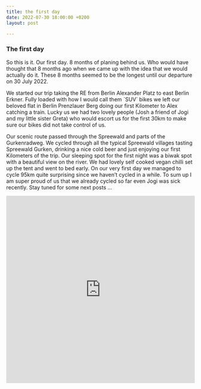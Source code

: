 ```yaml
---
title: the first day
date: 2022-07-30 18:00:00 +0200
layout: post

---
```

### The first day

So this is it. Our first day. 8 months of planing behind us. Who would have thought that 8  months ago when we came up with the idea that we would actually do it. These 8 months seemed to be the longest until our departure on 30 July 2022.

We started our trip taking the RE from Berlin Alexander Platz to east Berlin Erkner. Fully loaded with how I would call them ˋSUV´ bikes we left our beloved flat in Berlin Prenzlauer Berg doing our first Kilometer to Alex catching a train. Lucky us we had two lovely people (Josh a friend of Jogi and my little sister Greta) who would escort us for the first 30km to make sure our bikes did not take control of us.   
  
Our scenic route passed through the Spreewald and parts of the Gurkenradweg. We cycled through all the typical Spreewald villages tasting Spreewald Gurken, drinking a nice cold beer and just enjoying our first Kilometers of the trip. Our sleeping spot for the first night was a biwak spot with a beautiful view on the river. We had lovely self cooked vegan chilli set up the tent and went to bed early. On our very first day we managed to cycle 95km quite surprising since we haven’t cycled in a while. To sum up I am super proud of us that we already cycled so far even Jogi was sick recently. Stay tuned for some next posts …

<iframe src="https://gpx.studio/?state=%7B%22urls%22:%5B%22https%3A%2F%2Fbikepacking-jojos.de%2Fuploads%2Fbikepacking_jojos_de_sabbatical_day_01.gpx%22%5D%7D&embed&source=outdoors&distance" width="100%" height="500" frameborder="0" allowfullscreen><p><a href="https://gpx.studio/?state=%7B%22urls%22:%5B%22https%3A%2F%2Fbikepacking-jojos.de%2Fuploads%2Fbikepacking_jojos_de_sabbatical_day_01.gpx%22%5D%7D></a></p></iframe>